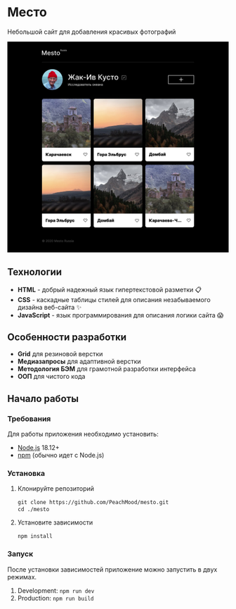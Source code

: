 # Место
Небольшой сайт для добавления красивых фотографий

![Иллюстрация к проекту](./src/images/project-mockup.jpg)

## Технологии
- **HTML** - добрый надежный язык гипертекстовой разметки 📋
- **CSS** - каскадные таблицы стилей для описания незабываемого дизайна веб-сайта ✨
- **JavaScript** - язык программирования для описания логики сайта 😱

## Особенности разработки
- **Grid** для резиновой верстки
- **Медиазапросы** для адаптивной верстки
- **Методология БЭМ** для грамотной разработки интерфейса
- **ООП** для чистого кода

## Начало работы
### Требования 
Для работы приложения необходимо установить:
* [Node.js](https://nodejs.org/ru/blog/release/v18.12.0) 18.12+
* [npm](https://docs.npmjs.com/downloading-and-installing-node-js-and-npm) (обычно идет с Node.js)

### Установка 
1. Клонируйте репозиторий
   ```
   git clone https://github.com/PeachMood/mesto.git
   cd ./mesto
   ```
2. Установите зависимости
   ```
   npm install
   ```

### Запуск
После установки зависимостей приложение можно запустить в двух режимах.
1. Development: `npm run dev`
2. Production: `npm run build`
   
